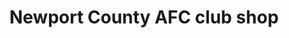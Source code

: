 ---
title: "Newport County AFC club shop"
url: /newport/newport-county-afc-club-shop/
shop: sports
---